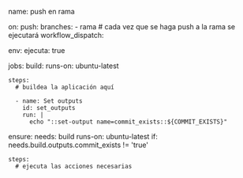 name: push en rama

on:
  push:
    branches:
      - rama # cada vez que se haga push a la rama se ejecutará
  workflow_dispatch:

env:
  ejecuta: true

jobs:
  build:
    runs-on: ubuntu-latest

    steps:
      # buildea la aplicación aquí

      - name: Set outputs
        id: set_outputs
        run: |
          echo "::set-output name=commit_exists::${COMMIT_EXISTS}"

  ensure:
    needs: build
    runs-on: ubuntu-latest
    if: needs.build.outputs.commit_exists != 'true'

    steps:
      # ejecuta las acciones necesarias